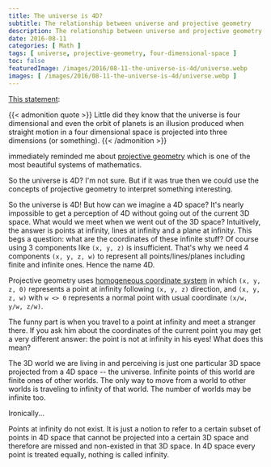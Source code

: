 ```yaml
---
title: The universe is 4D?
subtitle: The relationship between universe and projective geometry
description: The relationship between universe and projective geometry
date: 2016-08-11
categories: [ Math ]
tags: [ universe, projective-geometry, four-dimensional-space ]
toc: false
featuredImage: /images/2016/08-11-the-universe-is-4d/universe.webp
images: [ /images/2016/08-11-the-universe-is-4d/universe.webp ]
---
```


[This statement](http://withouttheloop.com/articles/2016-08-09-mathematics/):

{{< admonition quote >}}
Little did they know that the universe is four dimensional and even the orbit of planets is an illusion produced when straight motion in a four dimensional space is projected into three dimensions (or something).
{{< /admonition >}}

immediately reminded me about [projective geometry](https://en.wikipedia.org/wiki/Projective_geometry) which is one of the most beautiful systems of mathematics.

So the universe is 4D? I'm not sure. But if it was true then we could use the concepts of projective geometry to interpret something interesting.

So the universe is 4D! But how can we imagine a 4D space? It's nearly impossible to get a perception of 4D without going out of the current 3D space. What would we meet when we went out of the 3D space? Intuitively, the answer is points at infinity, lines at infinity and a plane at infinity. This begs a question: what are the coordinates of these infinite stuff? Of course using 3 components like `(x, y, z)` is insufficient. That's why we need 4 components `(x, y, z, w)` to represent all points/lines/planes including finite and infinite ones. Hence the name 4D.

Projective geometry uses [homogeneous coordinate system](https://en.wikipedia.org/wiki/Homogeneous_coordinates) in which `(x, y, z, 0)` represents a point at infinity following `(x, y, z)` direction, and `(x, y, z, w)` with `w <> 0` represents a normal point with usual coordinate `(x/w, y/w, z/w)`.

The funny part is when you travel to a point at infinity and meet a stranger there. If you ask him about the coordinates of the current point you may get a very different answer: the point is not at infinity in his eyes! What does this mean?

The 3D world we are living in and perceiving is just one particular 3D space projected from a 4D space -- the universe. Infinite points of this world are finite ones of other worlds. The only way to move from a world to other worlds is traveling to infinity of that world. The number of worlds may be infinite too.

Ironically...

Points at infinity do not exist. It is just a notion to refer to a certain subset of points in 4D space that cannot be projected into a certain 3D space and therefore are missed and non-existed in that 3D space. In 4D space every point is treated equally, nothing is called infinity.
